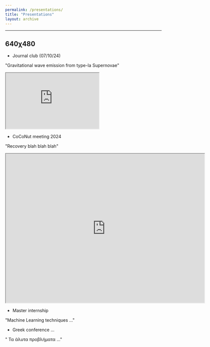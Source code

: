 ```yaml
---
permalink: /presentations/
title: "Presentations"
layout: archive
---
```

---
640χ480
---

- Journal club (07/10/24)

"Gravitational wave emission from type-Ia Supernovae"
<iframe src="https://drive.google.com/file/d/1laeS0cWo7iFSiSTQ17JM39MSc3TPOLlW/preview" width="300" height="180" allow="autoplay"></iframe>

- CoCoNut meeting 2024

"Recovery blah blah blah"
  <iframe src="https://drive.google.com/file/d/1ko9n2oONap-r-9cY2bvBVt7EoclpKAha/preview" width="640" height="480" allow="autoplay"></iframe>
  
- Master internship

"Machine Learning techniques ..."
- Greek conference ...

" Τα άλυτα προβλήματα ..."

